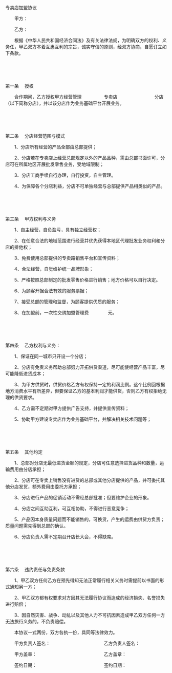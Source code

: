



专卖店加盟协议



 

　　甲方：

　　乙方：

　　根据《中华人民共和国经济合同法》及有关法律法规，为明确双方的权利、义务任，甲乙双方本着互惠互利的宗旨，诚实守信的原则，经双方协商，自愿订立如下条款。

　　

　　

第一条
　授权

　　合作期间，乙方授权甲方经营管理　　　　　专卖店　　　　　　　　 分店（以下简称分店），并以该分店作为业务基础平台开展业务。

　　

　　

第二条
　分店经营范围与模式

　　1、分店所有经营的产品全部由总部提供；

　　2、分店若在专卖店上经营总部规定以外的产品品种，需由总部书面许可，分店可在所属地区开展批发零售业务，受地域限制；

　　3、分店工商手续自行办理，自行投资，自主管理。

　　4、为保障各个分店利益，分店不可单独经营与总部提供产品相类似的产品。

　　

　　

第三条
　甲方权利与义务

　　1、自主经营，自负盈亏，具有独立经营权；

　　2、在任意合法的地域范围进行经营并优先获得本地区代理批发业务权利和分店的排他权；

　　3、免费使用总部提供的专卖路销售平台和宣传资料；

　　4、合法经营，自觉维护统一品牌形象；

　　5、严格按照总部制定的批发零售价格进行销售；地方价格可以自行决定。

　　6、为顾客开据合法有效的服务票据；

　　7、接受总部的管理和监督，为顾客提供优质的服务；

　　8、在加盟前，一次性交纳加盟管理费　　　　 元。

　　

　　

第四条
　乙方权利与义务：

　　1、保证在同一城市只开设一个分店；

　　2、分店有免责义务帮助总部努力开拓供货渠道，尽可能使经营产品丰富，尽可能降低进货成本；

　　3、为甲方供货时，供货价格乙方有权保持一定的利润比例。这个比例回根据地方消费水平有所差异，但要保证乙方的基本利润才能供货，否则乙方有权拒绝无理的供货要求。

　　4、乙方需不定期对甲方提供广告支持，并提供宣传资料；

　　5、协助甲方建设专卖店作为业务基础平台，并解决相关技术问题等；

　　

　　

第五条
　其他约定

　　1、总部对分店无最低进货金额的规定，分店可任意选择进货品种和数量，运输费用由分店承担；

　　2、分店可在专卖上销售没有进货的总部或其他分店提供的产品，并可委托其他分店发货，额外费用由委托方承担；

　　3、分店进行产品的促销活动不需经总部批准；但要维护企业的形象。

　　4、分店之间互助互利，可互相协助，不得进行恶意竞争；

　　5、产品因本身质量问题而不能销售的，可换货，产生的运费由供货方负责；质量问题需先得到总部的确认。

　　6、分店负责人需不定期召开店长大会，不得缺席。

　　

　　

第六条
　违约责任与免责条款

　　1、甲乙双方任何乙方在预先得知无法正常履行相关义务时需提前以书面的形式通知另一方；

　　2、甲乙双方都有权要求对方因其无法履行协议而造成的经济损失、名誉损失进行赔偿；

　　3、因自然灾害、战争、动乱以及其他人力不可抗因素造成甲乙双方任何一方无法旅行义务的，不负责赔偿。

　　本协议一式两份，双方各执一份，具同等法律效力。　　

　　甲方负责人签名：　　　　　　　　　　　　乙方负责人签名：

　　甲方盖章：　　　　　　　　　　　　　　　乙方盖章：

　　签约日期：　　　　　　　　　　　　　　　签约日期：

　　